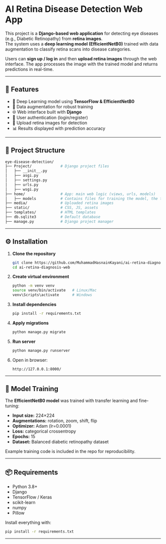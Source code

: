 # AI Retina Disease Detection Web App  

This project is a **Django-based web application** for detecting eye diseases (e.g., Diabetic Retinopathy) from **retina images**.  
The system uses a **deep learning model (EfficientNetB0)** trained with data augmentation to classify retina scans into disease categories.  

Users can **sign up / log in** and then **upload retina images** through the web interface. The app processes the image with the trained model and returns predictions in real-time.  

---

## 🚀 Features  
- 🧠 Deep Learning model using **TensorFlow & EfficientNetB0**  
- 🔄 Data augmentation for robust training  
- 🌐 Web interface built with **Django**  
- 👤 User authentication (login/register)  
- 📂 Upload retina images for detection  
- 📊 Results displayed with prediction accuracy  

---

## 📂 Project Structure  

```bash
eye-disease-detection/
├── Project/             # Django project files
│   ├── __init__.py
│   ├── asgi.py
│   ├── settings.py
│   ├── urls.py
│   ├── wsgi.py
├── home/                # App: main web logic (views, urls, models)
│   ├── models           # Contains files for training the model, the training script, and images of training statistics
├── media/               # Uploaded retina images
├── static/              # CSS, JS, assets
├── templates/           # HTML templates
├── db.sqlite3           # Default database
├── manage.py            # Django project manager
````

---

## ⚙️ Installation

1. **Clone the repository**

   ```bash
   git clone https://github.com/MuhammadHasnainKayani/ai-retina-diagnosis-web
   cd ai-retina-diagnosis-web
   ```

2. **Create virtual environment**

   ```bash
   python -m venv venv
   source venv/bin/activate   # Linux/Mac
   venv\Scripts\activate      # Windows
   ```

3. **Install dependencies**

   ```bash
   pip install -r requirements.txt
   ```

4. **Apply migrations**

   ```bash
   python manage.py migrate
   ```

5. **Run server**

   ```bash
   python manage.py runserver
   ```

6. Open in browser:

   ```
   http://127.0.0.1:8000/
   ```

---

## 🧠 Model Training

The **EfficientNetB0 model** was trained with transfer learning and fine-tuning:

* **Input size:** 224×224
* **Augmentations:** rotation, zoom, shift, flip
* **Optimizer:** Adam (lr=0.0001)
* **Loss:** categorical crossentropy
* **Epochs:** 15
* **Dataset:** Balanced diabetic retinopathy dataset

Example training code is included in the repo for reproducibility.

---

## 📦 Requirements

* Python 3.8+
* Django
* TensorFlow / Keras
* scikit-learn
* numpy
* Pillow

Install everything with:

```bash
pip install -r requirements.txt
```

---

